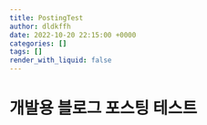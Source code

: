 ```yaml
---
title: PostingTest
author: dldkffh
date: 2022-10-20 22:15:00 +0000
categories: []
tags: [] 
render_with_liquid: false
---
```


# 개발용 블로그 포스팅 테스트


